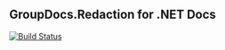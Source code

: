 ## GroupDocs.Redaction for .NET Docs

[![Build Status](https://travis-ci.com/groupdocs-redaction/GroupDocs.Redaction-for-.NET.svg?branch=master)](https://travis-ci.com/groupdocs-redaction/GroupDocs.Redaction-for-.NET)